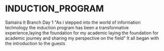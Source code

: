 # INDUCTION_PROGRAM
Samaira
It Branch
Day 1
"As i stepped into the world of information technology the induction program has been a transformative experience,laying the foundation for my academic laying the foundation for academic journey and sharing my perspective on the field"
It all began with the introduction to the guests
